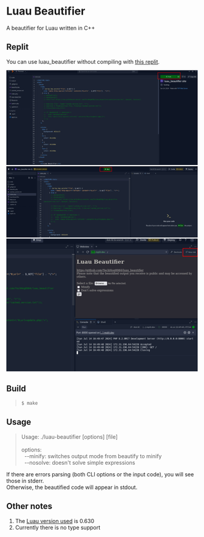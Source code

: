# Luau Beautifier

A beautifier for Luau written in C++

## Replit
You can use luau_beautifier without compiling with [this replit](https://replit.com/@TechHog/luaubeautifier-site).

![](assets/replit1.png)
![](assets/replit2.png)
![](assets/replit3.png)

## Build
> ```sh
> $ make
> ```

## Usage
> Usage: ./luau-beautifier [options] [file]
> <br></br>
> options:<br>
> &nbsp;&nbsp;--minify: switches output mode from beautify to minify<br>
> &nbsp;&nbsp;--nosolve: doesn't solve simple expressions

If there are errors parsing (both CLI options or the input code), you will see those in stderr.<br>
Otherwise, the beautified code will appear in stdout.

## Other notes
1. The [Luau version used](https://github.com/luau-lang/luau/releases/tag/0.630) is 0.630
2. Currently there is no type support